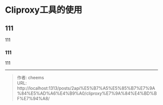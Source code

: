 # Cliproxy工具的使用




<!--more-->

## 111

111

### 111

111


---

> 作者: cheems  
> URL: http://localhost:1313/posts/2api%E5%B7%A5%E5%85%B7%E7%9A%84%E5%AD%A6%E4%B9%A0/cliproxy%E7%9A%84%E4%BD%BF%E7%94%A8/  


